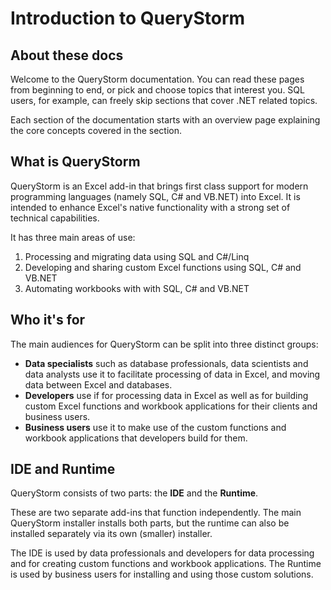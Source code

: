 # Introduction to QueryStorm

## About these docs

Welcome to the QueryStorm documentation. You can read these pages from beginning to end, or pick and choose topics that interest you. SQL users, for example, can freely skip sections that cover .NET related topics.

Each section of the documentation starts with an overview page explaining the core concepts covered in the section.

## What is QueryStorm

QueryStorm is an Excel add-in that brings first class support for modern programming languages (namely SQL, C# and VB.NET) into Excel. It is intended to enhance Excel's native functionality with a strong set of technical capabilities.

It has three main areas of use:

1. Processing and migrating data using SQL and C#/Linq
2. Developing and sharing custom Excel functions using SQL, C# and VB.NET
3. Automating workbooks with with SQL, C# and VB.NET

## Who it's for

The main audiences for QueryStorm can be split into three distinct groups:

- **Data specialists** such as database professionals, data scientists and data analysts use it to facilitate processing of data in Excel, and moving data between Excel and databases.
- **Developers**  use if for processing data in Excel as well as for building custom Excel functions and workbook applications for their clients and business users.
- **Business users** use it to make use of the custom functions and workbook applications that developers build for them.

## IDE and Runtime

QueryStorm consists of two parts: the **IDE** and the **Runtime**.

These are two separate add-ins that function independently. The main QueryStorm installer installs both parts, but the runtime can also be installed separately via its own (smaller) installer.

The IDE is used by data professionals and developers for data processing and for creating custom functions and workbook applications. The Runtime is used by business users for installing and using those custom solutions.

